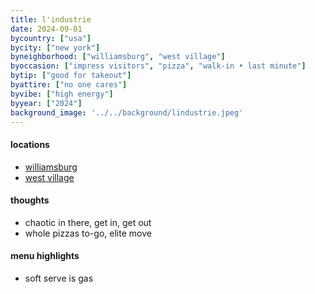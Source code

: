 ```yaml
---
title: l'industrie
date: 2024-09-01
bycountry: ["usa"]
bycity: ["new york"]
byneighborhood: ["williamsburg", "west village"]
byoccasion: ["impress visitors", "pizza", "walk-in • last minute"]
bytip: ["good for takeout"]
byattire: ["no one cares"]
byvibe: ["high energy"]
byyear: ["2024"]
background_image: '../../background/lindustrie.jpeg'
---
```


#### locations
* [williamsburg](https://maps.app.goo.gl/xA2MmEa1KiU4Raqz9)
* [west village](https://maps.app.goo.gl/j3GHxgZxkx7Rcgae8)

#### thoughts
* chaotic in there, get in, get out
* whole pizzas to-go, elite move

#### menu highlights
* soft serve is gas
